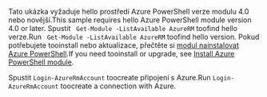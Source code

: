 <span data-ttu-id="25d03-101">Tato ukázka vyžaduje hello prostředí Azure PowerShell verze modulu 4.0 nebo novější.</span><span class="sxs-lookup"><span data-stu-id="25d03-101">This sample requires hello Azure PowerShell module version 4.0 or later.</span></span> <span data-ttu-id="25d03-102">Spustit ` Get-Module -ListAvailable AzureRM` toofind hello verze.</span><span class="sxs-lookup"><span data-stu-id="25d03-102">Run ` Get-Module -ListAvailable AzureRM` toofind hello version.</span></span> <span data-ttu-id="25d03-103">Pokud potřebujete tooinstall nebo aktualizace, přečtěte si [modul nainstalovat Azure PowerShell](/powershell/azure/install-azurerm-ps).</span><span class="sxs-lookup"><span data-stu-id="25d03-103">If you need tooinstall or upgrade, see [Install Azure PowerShell module](/powershell/azure/install-azurerm-ps).</span></span> 

<span data-ttu-id="25d03-104">Spustit `Login-AzureRmAccount` toocreate připojení s Azure.</span><span class="sxs-lookup"><span data-stu-id="25d03-104">Run `Login-AzureRmAccount` toocreate a connection with Azure.</span></span> 
